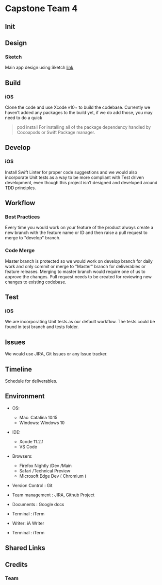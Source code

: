 # Capstone Team 4

## Init


## Design

### Sketch
Main app design using Sketch [link](https://sketch.cloud/s/4WR0Z/v/aMaGqp/)


## Build
### iOS

Clone the code and use Xcode v10+ to build the codebase.
Currently we haven’t added any packages to the build yet, if we do add those, you may need to do a quick 
> pod install
For installing all of the package dependency handled by Cocoapods or Swift Package manager.

## Develop

### iOS
Install Swift Linter for proper code suggestions and we would also incorporate Unit tests as a way to be more compliant with Test driven development, even though this project isn’t designed and developed around TDD principles.


## Workflow

### Best Practices

Every time you would work on your feature of the product always create a new branch with the feature name or ID and then raise a pull request to merge to "develop" branch.

### Code Merge

Master branch is protected so we would work on develop branch for daily work and only commit or merge to "Master" branch for deliverables or feature releases.
Merging to master branch would require one of us to approve the changes.
Pull request needs to be created for reviewing new changes to existing codebase.


## Test
### iOS
We are incorporating Unit tests as our default workflow.
The tests could be found in test branch and tests folder.

## Issues

We would use JIRA, Git Issues or any Issue tracker.

## Timeline
Schedule for deliverables.

## Environment

- OS:
	- Mac: Catalina 10.15
	- Windows: Windows 10

- IDE: 
	- Xcode 11.2.1
	- VS Code


- Browsers:
	- Firefox Nightly /Dev /Main
	- Safari /Technical Preview
	- Microsoft Edge Dev ( Chromium )
	
- Version Control : Git
- Team management : JIRA, Github Project
- Documents : Google docs
- Terminal : iTerm
- Writer: iA Writer
- Terminal : iTerm

## Shared Links

## Credits

### Team

